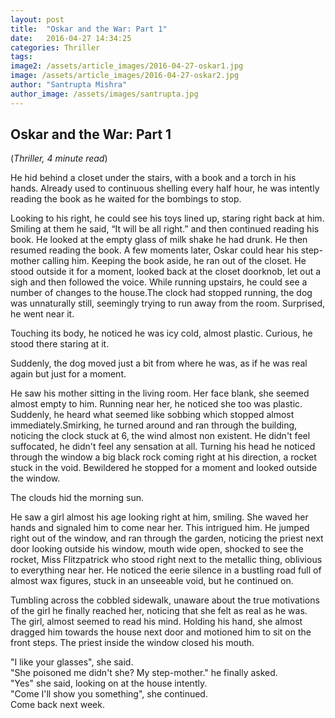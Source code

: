```yaml
---
layout: post
title:  "Oskar and the War: Part 1"
date:   2016-04-27 14:34:25
categories: Thriller
tags: 
image2: /assets/article_images/2016-04-27-oskar1.jpg
image: /assets/article_images/2016-04-27-oskar2.jpg
author: "Santrupta Mishra"
author_image: /assets/images/santrupta.jpg
---
```

<h2>Oskar and the War: Part 1</h2>
(<i>Thriller, 4 minute read</i>)
<p>He hid behind a closet under the stairs, with a book and a torch in his hands. Already used to continuous shelling every half hour, he was intently reading the book as he waited for the bombings to stop.</p>
<p>Looking to his right, he could see his toys lined up, staring right back at him. Smiling at them he said, “It will be all right.” and then continued reading his book. He looked at the empty glass of milk shake he had drunk. He then resumed reading the book. A few moments later, Oskar could hear his step-mother calling him. Keeping the book aside, he ran out of the closet. He stood outside it for a moment, looked back at the closet doorknob, let out a sigh and then followed the voice.
While running upstairs, he could see a number of changes to the house.The clock had stopped running, the dog was unnaturally still, seemingly trying to run away from the room. Surprised, he went near it.</p>
<p>Touching its body, he noticed he was icy cold, almost plastic. Curious, he stood there staring at it. </p>
<p>Suddenly, the dog moved just a bit from where he was, as if he was real again but just for a moment.</p>
<p>He saw his mother sitting in the living room. Her face blank, she seemed almost empty to him. Running near her, he noticed she too was plastic. Suddenly, he heard what seemed like sobbing which stopped almost immediately.Smirking, he turned around and ran through the building, noticing the clock stuck at 6, the wind almost non existent. He didn't feel suffocated, he didn't feel any sensation at all. Turning his head he noticed through the window a big black rock coming right at his direction, a rocket stuck in the void. Bewildered he stopped for a moment and looked outside the window.</p>
<p>The clouds hid the morning sun.</p>
<p>He saw a girl almost his age looking right at him, smiling. She waved her hands and signaled him to come near her. This intrigued him. He jumped right out of the window, and ran through the garden, noticing the priest next door looking outside his window, mouth wide open, shocked to see the rocket, Miss Flitzpatrick who stood right next to the metallic thing, oblivious to everything near her. He noticed the eerie silence in a bustling road full of almost wax figures, stuck in an unseeable void, but he continued on.</p>
<p>Tumbling across the cobbled sidewalk, unaware about the true motivations of the girl he finally reached her, noticing that she felt as real as he was. 
The girl, almost seemed to read his mind. Holding his hand, she almost dragged him towards the house next door and motioned him to sit on the front steps. 
The priest inside the window closed his mouth.</p>
<p>"I like your glasses", she said. <br>
"She poisoned me didn't she? My step-mother." he finally asked.<br>
"Yes" she said, looking on at the house intently.<br>
"Come I'll show you something", she continued.<br>
Come back next week.</p>